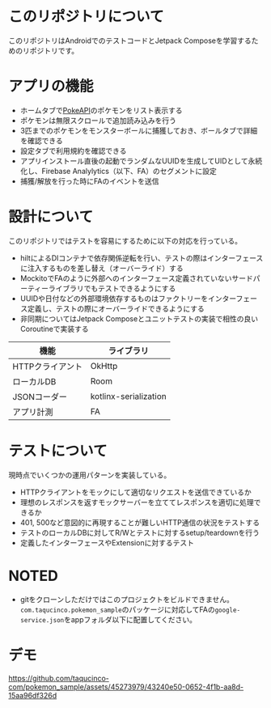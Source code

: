 # このリポジトリについて

このリポジトリはAndroidでのテストコードとJetpack Composeを学習するためのリポジトリです。  

# アプリの機能

- ホームタブで[PokeAPI](https://pokeapi.co/)のポケモンをリスト表示する
- ポケモンは無限スクロールで追加読み込みを行う
- 3匹までのポケモンをモンスターボールに捕獲しておき、ボールタブで詳細を確認できる
- 設定タブで利用規約を確認できる
- アプリインストール直後の起動でランダムなUUIDを生成してUIDとして永続化し、Firebase Analylytics（以下、FA）のセグメントに設定
- 捕獲/解放を行った時にFAのイベントを送信

# 設計について

このリポジトリではテストを容易にするために以下の対応を行っている。

- hiltによるDIコンテナで依存関係逆転を行い、テストの際はインターフェースに注入するものを差し替え（オーバーライド）する
- MockitoでFAのように外部へのインターフェース定義されていないサードパーティーライブラリでもテストできるようにする
- UUIDや日付などの外部環境依存するものはファクトリーをインターフェース定義し、テストの際にオーバーライドできるようにする
- 非同期についてはJetpack Composeとユニットテストの実装で相性の良いCoroutineで実装する

| 機能 | ライブラリ |
| --- | --- |
| HTTPクライアント | OkHttp |
| ローカルDB | Room |
| JSONコーダー | kotlinx-serialization |
| アプリ計測 | FA |

# テストについて

現時点でいくつかの運用パターンを実装している。

- HTTPクライアントをモックにして適切なリクエストを送信できているか
- 理想のレスポンスを返すモックサーバーを立ててレスポンスを適切に処理できるか
- 401, 500など意図的に再現することが難しいHTTP通信の状況をテストする
- テストのローカルDBに対してR/Wとテストに対するsetup/teardownを行う
- 定義したインターフェースやExtensionに対するテスト

# NOTED

- gitをクローンしただけではこのプロジェクトをビルドできません。`com.taqucinco.pokemon_sample`のパッケージに対応してFAの`google-service.json`をappフォルダ以下に配置してください。

# デモ

https://github.com/taqucinco-com/pokemon_sample/assets/45273979/43240e50-0652-4f1b-aa8d-15aa96df326d

